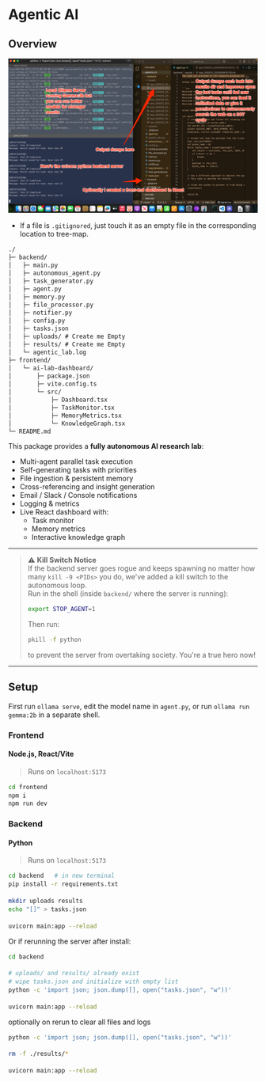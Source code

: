 # Agentic AI

## Overview

![runtime_image_here](runtime.png)

- If a file is `.gitignored`, just touch it as an empty file in the corresponding location to tree-map.

```
./
├─ backend/
│   ├─ main.py
│   ├─ autonomous_agent.py
│   ├─ task_generator.py
│   ├─ agent.py
│   ├─ memory.py
│   ├─ file_processor.py
│   ├─ notifier.py
│   ├─ config.py
│   ├─ tasks.json
│   ├─ uploads/ # Create me Empty
│   ├─ results/ # Create me Empty
│   └─ agentic_lab.log 
├─ frontend/
│   └─ ai-lab-dashboard/
│       ├─ package.json
│       ├─ vite.config.ts
│       └─ src/
│           ├─ Dashboard.tsx
│           ├─ TaskMonitor.tsx
│           ├─ MemoryMetrics.tsx
│           └─ KnowledgeGraph.tsx
└─ README.md
```

This package provides a **fully autonomous AI research lab**:

- Multi-agent parallel task execution  
- Self-generating tasks with priorities  
- File ingestion & persistent memory  
- Cross-referencing and insight generation  
- Email / Slack / Console notifications  
- Logging & metrics  
- Live React dashboard with:  
  - Task monitor  
  - Memory metrics  
  - Interactive knowledge graph  

---

> ⚠️ **Kill Switch Notice**  
> If the backend server goes rogue and keeps spawning no matter how many `kill -9 <PIDs>` you do, we've added a kill switch to the autonomous loop.  
> Run in the shell (inside `backend/` where the server is running):  
> ```bash
> export STOP_AGENT=1
> ```  
> Then run:  
> ```bash
> pkill -f python
> ```  
> to prevent the server from overtaking society. You're a true hero now!  

---

## Setup

First run `ollama serve`, edit the model name in `agent.py`, or run `ollama run gemma:2b` in a separate shell.

### Frontend
#### Node.js, React/Vite

> Runs on `localhost:5173`

```bash
cd frontend
npm i
npm run dev
```

### Backend
#### Python

> Runs on `localhost:5173`

```bash
cd backend   # in new terminal
pip install -r requirements.txt

mkdir uploads results
echo "[]" > tasks.json

uvicorn main:app --reload
```

Or if rerunning the server after install:

```bash
cd backend

# uploads/ and results/ already exist
# wipe tasks.json and initialize with empty list
python -c 'import json; json.dump([], open("tasks.json", "w"))'

uvicorn main:app --reload
```
optionally on rerun to clear all files and logs

```bash
python -c 'import json; json.dump([], open("tasks.json", "w"))'

rm -f ./results/*

uvicorn main:app --reload
```